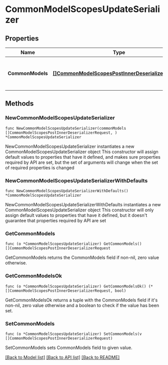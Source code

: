 # CommonModelScopesUpdateSerializer

## Properties

Name | Type | Description | Notes
------------ | ------------- | ------------- | -------------
**CommonModels** | [**[]CommonModelScopesPostInnerDeserializerRequest**](CommonModelScopesPostInnerDeserializerRequest.md) | The common model scopes to update. | 

## Methods

### NewCommonModelScopesUpdateSerializer

`func NewCommonModelScopesUpdateSerializer(commonModels []CommonModelScopesPostInnerDeserializerRequest, ) *CommonModelScopesUpdateSerializer`

NewCommonModelScopesUpdateSerializer instantiates a new CommonModelScopesUpdateSerializer object
This constructor will assign default values to properties that have it defined,
and makes sure properties required by API are set, but the set of arguments
will change when the set of required properties is changed

### NewCommonModelScopesUpdateSerializerWithDefaults

`func NewCommonModelScopesUpdateSerializerWithDefaults() *CommonModelScopesUpdateSerializer`

NewCommonModelScopesUpdateSerializerWithDefaults instantiates a new CommonModelScopesUpdateSerializer object
This constructor will only assign default values to properties that have it defined,
but it doesn't guarantee that properties required by API are set

### GetCommonModels

`func (o *CommonModelScopesUpdateSerializer) GetCommonModels() []CommonModelScopesPostInnerDeserializerRequest`

GetCommonModels returns the CommonModels field if non-nil, zero value otherwise.

### GetCommonModelsOk

`func (o *CommonModelScopesUpdateSerializer) GetCommonModelsOk() (*[]CommonModelScopesPostInnerDeserializerRequest, bool)`

GetCommonModelsOk returns a tuple with the CommonModels field if it's non-nil, zero value otherwise
and a boolean to check if the value has been set.

### SetCommonModels

`func (o *CommonModelScopesUpdateSerializer) SetCommonModels(v []CommonModelScopesPostInnerDeserializerRequest)`

SetCommonModels sets CommonModels field to given value.



[[Back to Model list]](../README.md#documentation-for-models) [[Back to API list]](../README.md#documentation-for-api-endpoints) [[Back to README]](../README.md)


